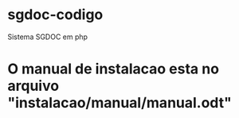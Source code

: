 sgdoc-codigo
============

Sistema SGDOC em php

# O manual de instalacao esta no arquivo "instalacao/manual/manual.odt"

